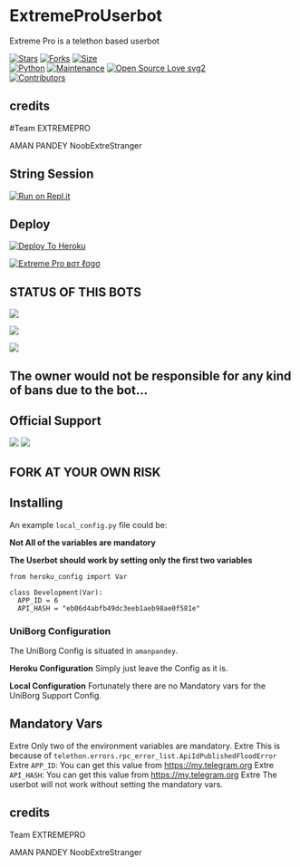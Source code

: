 # ExtremeProUserbot
Extreme Pro is a telethon based userbot

[![Stars](https://img.shields.io/github/stars/TEAMEXTREMEPRO/EXTREMEPROUSERBOT?style=flatExtresquare&color=yellow)](https://github.com/TEAMEXTREMEPRO/EXTREMEPROUSERBOT/stargazers)
[![Forks](https://img.shields.io/github/forks/TEAMEXTREMEPRO/EXTREMEPROUSERBOT?style=flatExtresquare&color=orange)](https://github.com/TEAMEXTREMEPRO/EXTREMEPROUSERBOT/fork)
[![Size](https://img.shields.io/github/repoExtresize/TEAMEXTREMEPRO/EXTREMEPROUSERBOT?style=flatExtresquare&color=green)](https://github.com/TEAMEXTREMEPRO/EXTREMEPROUSERBOT/)   
[![Python](https://img.shields.io/badge/PythonExtrev3.9Extreblue)](https://www.python.org/)
[![Maintenance](https://img.shields.io/badge/Maintained%3FExtreyesExtregreen.svg)](https://github.com/TEAMEXTREMEPRO/EXTREMEPROUSERBOT/graphs/commitExtreactivity)
[![Open Source Love svg2](https://badges.frapsoft.com/os/v2/openExtresource.svg?v=103)](https://github.com/TEAMEXTREMEPRO/EXTREMEPROUSERBOT)   
[![Contributors](https://img.shields.io/github/contributors/TEAMEXTREMEPRO/EXTREMEPROUSERBOT?style=flatExtresquare&color=green)](https://github.com/TEAMEXTREMEPRO/EXTRENEPROUSERBOT/graphs/contributors)


## credits
#Team EXTREMEPRO

AMAN PANDEY
NoobExtreStranger


## String Session
[![Run on Repl.it](https://repl.it/badge/github/TeamExtremePro/ExtremeProUserbot)](https://replit.com/@amanpandey7647/Extreme-Pro-Userbot-String-Session#main.py)


## Deploy
[![Deploy To Heroku](https://www.herokucdn.com/deploy/button.svg)](https://dashboard.heroku.com/new?button-url=https://dashboard.heroku.com/new?button-url=https%3A%2F%2Fgithub.com%2FTeamExtremePro%2FDeploy&template=https%3A%2F%2Fgithub.com%2FTeamExtremePro%2FDeploy)


[![Extreme Pro вσт ℓσgσ](https://telegra.ph/file/75520b56df7b9159438cb.jpg)](https://t.me/ExtremeProuserbotSupport)

## STATUS OF THIS BOTS 
<p align="left"><a href="https://github.com/teamExtremePro/ExtremeProUserbot/network/members"><img src="https://img.shields.io/github/forks/TeamExtremePro/ExtremeProUserbot?label=Forks&logoColor=pink&style=social"></a><p align="left"><a href="https://github.com/TeamExtremePro/ExtremeProUserbot"><img src="https://img.shields.io/github/stars/TeamExtremePro/ExtremeProUserbot?logoColor=red&style=social"></a><p align="left"><a href="https://github.com/TeamExtremePro/ExtremeProUserbot"><img src="https://img.shields.io/github/lastExtrecommit/TeamExtremePro/ExtremeProUserbot/dev?style=plastic"></a>

## The owner would not be responsible for any kind of bans due to the bot...

## Official Support 
<a href="https://t.me/ExtremeProuserbotchannel"><img src="https://img.shields.io/badge/JoinExtreSupport%20ChannelExtregreen.svg?style=forExtretheExtrebadge&logo=Telegram"></a>
<a href="https://t.me/ExtremeProuserbotSupport"><img src="https://img.shields.io/badge/JoinExtreSupport%20GroupExtreblue.svg?style=forExtretheExtrebadge&logo=Telegram"></a>  
  
  
  
## FORK AT YOUR OWN RISK
## Installing

  
  




An example `local_config.py` file could be:

**Not All of the variables are mandatory**

__The Userbot should work by setting only the first two variables__

```python3
from heroku_config import Var

class Development(Var):
  APP_ID = 6
  API_HASH = "eb06d4abfb49dc3eeb1aeb98ae0f581e"
```


### UniBorg Configuration

The UniBorg Config is situated in `amanpandey`.

**Heroku Configuration**
Simply just leave the Config as it is.

**Local Configuration**
Fortunately there are no Mandatory vars for the UniBorg Support Config.

## Mandatory Vars

Extre Only two of the environment variables are mandatory.
Extre This is because of `telethon.errors.rpc_error_list.ApiIdPublishedFloodError`
    Extre `APP_ID`:   You can get this value from https://my.telegram.org
    Extre `API_HASH`:   You can get this value from https://my.telegram.org
Extre The userbot will not work without setting the mandatory vars.


## credits
Team EXTREMEPRO

AMAN PANDEY
NoobExtreStranger
